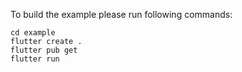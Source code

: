 To build the example please run following commands:
```
cd example
flutter create .
flutter pub get
flutter run
```
